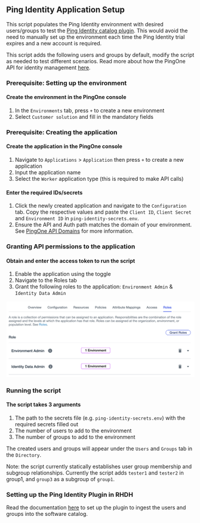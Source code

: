 ## Ping Identity Application Setup

This script populates the Ping Identity environment with desired users/groups to test the [Ping Identity catalog plugin](https://github.com/backstage/community-plugins/tree/main/workspaces/pingidentity/plugins/catalog-backend-module-pingidentity). This would avoid the need to manually set up the environment each time the Ping Identity trial expires and a new account is required.

This script adds the following users and groups by default, modify the script as needed to test different scenarios. Read more about how the PingOne API for identity management [here](https://apidocs.pingidentity.com/pingone/platform/v1/api/#identity-management).

### Prerequisite: Setting up the environment

#### Create the environment in the PingOne console

1. In the `Environments` tab, press `+` to create a new environment
2. Select `Customer solution` and fill in the mandatory fields

### Prerequisite: Creating the application

#### Create the application in the PingOne console

1. Navigate to `Applications` > `Application` then press `+` to create a new application
2. Input the application name
3. Select the `Worker` application type (this is required to make API calls)

#### Enter the required IDs/secrets

1. Click the newly created application and navigate to the `Configuration` tab. Copy the respective values and paste the `Client ID`, `Client Secret` and `Environment ID` in `ping-identity-secrets.env`.
2. Ensure the API and Auth path matches the domain of your environment. See [PingOne API Domains](https://apidocs.pingidentity.com/pingone/platform/v1/api/#working-with-pingone-apis) for more information.

### Granting API permissions to the application

#### Obtain and enter the access token to run the script

1. Enable the application using the toggle
2. Navigate to the Roles tab
3. Grant the following roles to the application: `Environment Admin` & `Identity Data Admin`

![Ping identity grant application roles](./resources/ping-identity-grant-app-roles.png)

### Running the script

#### The script takes 3 arguments

1. The path to the secrets file (e.g. `ping-identity-secrets.env`) with the required secrets filled out
2. The number of users to add to the environment
3. The number of groups to add to the environment

The created users and groups will appear under the `Users` and `Groups` tab in the `Directory`.

Note: the script currently statically establishes user group membership and subgroup relationships. Currently the script adds `tester1` and `tester2` in group1, and `group3` as a subgroup of `group1`.

### Setting up the Ping Identity Plugin in RHDH

Read the documentation [here](https://github.com/backstage/community-plugins/blob/main/workspaces/pingidentity/plugins/catalog-backend-module-pingidentity/README.md) to set up the plugin to ingest the users and groups into the software catalog.
